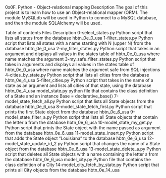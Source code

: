 0x0F. Python - Object-relational mapping
Description
The goal of this project is to learn how to use an Object-relational mapper (ORM). The module MySQLdb will be used in Python to connect to a MySQL database, and then the module SQLAlchemy will be used.

Table of contents
Files	Description
0-select_states.py	Python script that lists all states from the database hbtn_0e_0_usa
1-filter_states.py	Python script that lists all states with a name starting with N (upper N) from the database hbtn_0e_0_usa
2-my_filter_states.py	Python script that takes in an argument and displays all values in the states table of hbtn_0e_0_usa where name matches the argument
3-my_safe_filter_states.py	Python script that takes in arguments and displays all values in the states table of hbtn_0e_0_usa where name matches the argument safe from SQL injections
4-cities_by_state.py	Python script that lists all cities from the database hbtn_0e_4_usa
5-filter_cities.py	Python script that takes in the name of a state as an argument and lists all cities of that state, using the database hbtn_0e_4_usa
model_state.py	python file that contains the class definition of a State and an instance Base = declarative_base()
7-model_state_fetch_all.py	Python script that lists all State objects from the database hbtn_0e_6_usa
8-model_state_fetch_first.py	Python script that prints the first State object from the database hbtn_0e_6_usa
9-model_state_filter_a.py	Python script that lists all State objects that contain the letter a from the database hbtn_0e_6_usa
10-model_state_my_get.py	Python script that prints the State object with the name passed as argument from the database hbtn_0e_6_usa
11-model_state_insert.py	Python script that adds the State object “Louisiana” to the database hbtn_0e_6_usa
12-model_state_update_id_2.py	Python script that changes the name of a State object from the database hbtn_0e_6_usa
13-model_state_delete_a.py	Python script that deletes all State objects with a name containing the letter a from the database hbtn_0e_6_usa
model_city.py	Python file that contains the class definition of a City
14-model_city_fetch_by_state.py	Python script that prints all City objects from the database hbtn_0e_14_usa

